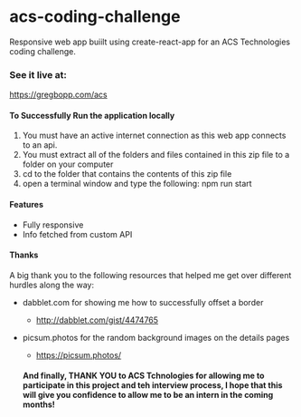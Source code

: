 # acs-coding-challenge
Responsive web app buiilt using create-react-app for an ACS Technologies coding challenge.

### See it live at: ###
https://gregbopp.com/acs

#### To Successfully Run the application locally ####
1. You must have an active internet connection as this web app connects to an api.
2. You must extract all of the folders and files contained in this zip file to a folder on your computer
3. cd to the folder that contains the contents of this zip file
4. open a terminal window and type the following: npm run start

#### Features ####
* Fully responsive
* Info fetched from custom API

#### Thanks ####
A big thank you to the following resources that helped me get over different hurdles along the way:

* dabblet.com for showing me how to successfully offset a border
  * http://dabblet.com/gist/4474765
* picsum.photos for the random background images on the details pages
  * https://picsum.photos/
  
  #### And finally, THANK YOU to ACS Tchnologies for allowing me to participate in this project and teh interview process, I hope that this will give you confidence to allow me to be an intern in the coming months! ####
